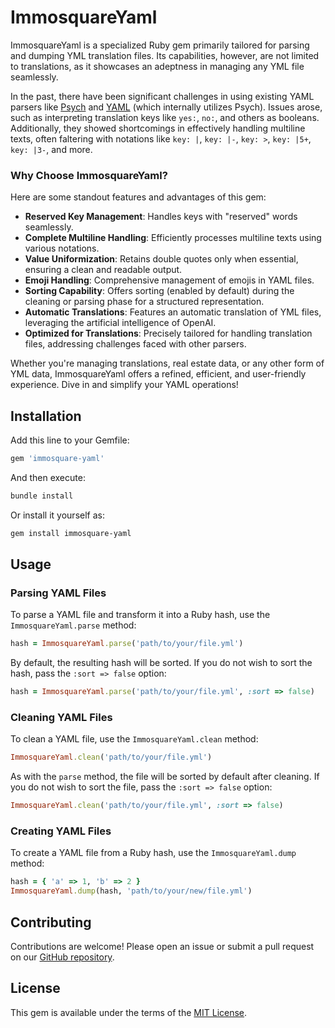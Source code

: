 # ImmosquareYaml

ImmosquareYaml is a specialized Ruby gem primarily tailored for parsing and dumping YML translation files. Its capabilities, however, are not limited to translations, as it showcases an adeptness in managing any YML file seamlessly.

In the past, there have been significant challenges in using existing YAML parsers like [Psych](https://github.com/ruby/psych) and [YAML](https://github.com/ruby/yaml) (which internally utilizes Psych). Issues arose, such as interpreting translation keys like `yes:`, `no:`, and others as booleans. Additionally, they showed shortcomings in effectively handling multiline texts, often faltering with notations like `key: |`, `key: |-`, `key: >`, `key: |5+`, `key: |3-`, and more.

### Why Choose ImmosquareYaml?
Here are some standout features and advantages of this gem:

- **Reserved Key Management**: Handles keys with "reserved" words seamlessly.
- **Complete Multiline Handling**: Efficiently processes multiline texts using various notations.
- **Value Uniformization**: Retains double quotes only when essential, ensuring a clean and readable output.
- **Emoji Handling**: Comprehensive management of emojis in YAML files.
- **Sorting Capability**: Offers sorting (enabled by default) during the cleaning or parsing phase for a structured representation.
- **Automatic Translations**: Features an automatic translation of YML files, leveraging the artificial intelligence of OpenAI.
- **Optimized for Translations**: Precisely tailored for handling translation files, addressing challenges faced with other parsers.

Whether you're managing translations, real estate data, or any other form of YML data, ImmosquareYaml offers a refined, efficient, and user-friendly experience. Dive in and simplify your YAML operations!


## Installation

Add this line to your Gemfile:

```ruby
gem 'immosquare-yaml'
```

And then execute:

```sh
bundle install
```

Or install it yourself as:

```sh
gem install immosquare-yaml
```

## Usage

### Parsing YAML Files

To parse a YAML file and transform it into a Ruby hash, use the `ImmosquareYaml.parse` method:

```ruby
hash = ImmosquareYaml.parse('path/to/your/file.yml')
```

By default, the resulting hash will be sorted. If you do not wish to sort the hash, pass the `:sort => false` option:

```ruby
hash = ImmosquareYaml.parse('path/to/your/file.yml', :sort => false)
```

### Cleaning YAML Files

To clean a YAML file, use the `ImmosquareYaml.clean` method:

```ruby
ImmosquareYaml.clean('path/to/your/file.yml')
```

As with the `parse` method, the file will be sorted by default after cleaning. If you do not wish to sort the file, pass the `:sort => false` option:

```ruby
ImmosquareYaml.clean('path/to/your/file.yml', :sort => false)
```

### Creating YAML Files

To create a YAML file from a Ruby hash, use the `ImmosquareYaml.dump` method:

```ruby
hash = { 'a' => 1, 'b' => 2 }
ImmosquareYaml.dump(hash, 'path/to/your/new/file.yml')
```

## Contributing

Contributions are welcome! Please open an issue or submit a pull request on our [GitHub repository](https://github.com/IMMOSQUARE/immosquare-yaml).

## License

This gem is available under the terms of the [MIT License](https://opensource.org/licenses/MIT).
